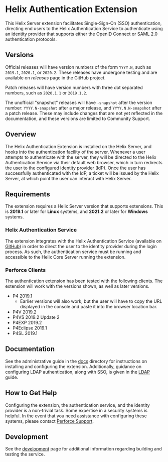 # Helix Authentication Extension

This Helix Server extension facilitates Single-Sign-On (SSO) authentication,
directing end users to the Helix Authentication Service to authenticate using an
identity provider that supports either the OpenID Connect or SAML 2.0
authentication protocols.

## Versions

Official releases will have version numbers of the form `YYYY.N`, such as
`2019.1`, `2020.1`, or `2020.2`. These releases have undergone testing and are
available on *releases* page in the GitHub project.

Patch releases will have version numbers with three dot separated numbers, such
as `2020.1.1` or `2019.1.2`.

The unofficial "snapshot" releases will have `-snapshot` after the version
number: `YYYY.N-snapshot` after a major release, and `YYYY.N.N-snapshot` after a
patch release. These may include changes that are not yet reflected in the
documentation, and these versions are limited to Community Support.

## Overview

The Helix Authentication Extension is installed on the Helix Server, and hooks
into the authentication facility of the server. Whenever a user attempts to
authenticate with the server, they will be directed to the Helix Authentication
Service via their default web browser, which in turn redirects the user to the
configured identity provider (IdP). Once the user has successfully authenticated
with the IdP, a ticket will be issued by the Helix Server, at which point the
user can interact with Helix Server.

## Requirements

The extension requires a Helix Server version that supports extensions. This is
**2019.1** or later for **Linux** systems, and **2021.2** or later for
**Windows** systems.

### Helix Authentication Service

The extension integrates with the Helix Authentication Service
(available on [GitHub](https://github.com/perforce/helix-authentication-service))
in order to direct the user to the identity provider during the login process.
As such, the authentication service must be running and accessible to the
Helix Core Server running the extension.

### Perforce Clients

The authentication extension has been tested with the following clients. The
extension will work with the versions shown, as well as later versions.

* P4 2019.1
    + Earlier versions will also work, but the user will have to copy the URL
      displayed in the console and paste it into the browser location bar.
* P4V 2019.2
* P4VS 2019.2 Update 2
* P4EXP 2019.2
* P4Eclipse 2019.1
* P4SL 2019.1

## Documentation

See the administrative guide in the [docs](./docs) directory for instructions on
installing and configuring the extension. Additionally, guidance on configuring
LDAP authentication, along with SSO, is given in the [LDAP](./docs/LDAP.md)
guide.

## How to Get Help

Configuring the extension, the authentication service, and the identity provider
is a non-trivial task. Some expertise in a security systems is helpful. In the
event that you need assistance with configuring these systems, please contact
[Perforce Support](https://www.perforce.com/support/request-support).

## Development

See the [development](./docs/Development.md) page for additional information
regarding building and testing the service.

